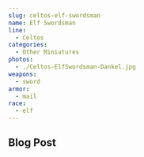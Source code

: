 ```yaml
---
slug: celtos-elf-swordsman
name: Elf Swordsman
line:
  - Celtos
categories:
  - Other Miniatures
photos:
  - ./Celtos-ElfSwordsman-Dankel.jpg
weapons:
  - sword
armor:
  - mail
race:
  - elf
---
```


## Blog Post
